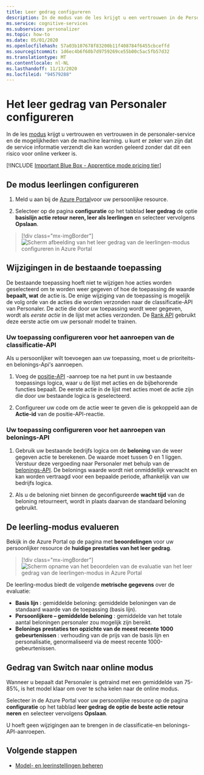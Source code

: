 ```yaml
---
title: Leer gedrag configureren
description: In de modus van de les krijgt u een vertrouwen in de Personaler-service en de mogelijkheden van de machine learning en worden er metrische gegevens gegeven die de service verzendt, zonder risico voor online verkeer.
ms.service: cognitive-services
ms.subservice: personalizer
ms.topic: how-to
ms.date: 05/01/2020
ms.openlocfilehash: 57a03b107678f83200b11f408784f6455cbceffd
ms.sourcegitcommit: 1d6ec4b6f60b7d9759269ce55b00c5ac5fb57d32
ms.translationtype: MT
ms.contentlocale: nl-NL
ms.lasthandoff: 11/13/2020
ms.locfileid: "94579288"
---
```

# <a name="configure-the-personalizer-learning-behavior"></a>Het leer gedrag van Personaler configureren

In de les [modus](concept-apprentice-mode.md) krijgt u vertrouwen en vertrouwen in de personaler-service en de mogelijkheden van de machine learning. u kunt er zeker van zijn dat de service informatie verzendt die kan worden geleerd zonder dat dit een risico voor online verkeer is.

[!INCLUDE [Important Blue Box - Apprentice mode pricing tier](./includes/important-apprentice-mode.md)]

## <a name="configure-apprentice-mode"></a>De modus leerlingen configureren

1. Meld u aan bij de [Azure Portal](https://portal.azure.com)voor uw persoonlijke resource.

1. Selecteer op de pagina **configuratie** op het tabblad **leer gedrag** de optie **basislijn actie retour neren, leer als leerlingen** en selecteer vervolgens **Opslaan**.

> [!div class="mx-imgBorder"]
> ![Scherm afbeelding van het leer gedrag van de leerlingen-modus configureren in Azure Portal](media/settings/configure-learning-behavior-azure-portal.png)

## <a name="changes-to-the-existing-application"></a>Wijzigingen in de bestaande toepassing

De bestaande toepassing hoeft niet te wijzigen hoe acties worden geselecteerd om te worden weer gegeven of hoe de toepassing de waarde **bepaalt, wat** de actie is. De enige wijziging van de toepassing is mogelijk de volg orde van de acties die worden verzonden naar de classificatie-API van Personaler. De actie die door uw toepassing wordt weer gegeven, wordt als _eerste actie_ in de lijst met acties verzonden. De [Rank API](https://westus2.dev.cognitive.microsoft.com/docs/services/personalizer-api/operations/Rank) gebruikt deze eerste actie om uw personalr model te trainen.

### <a name="configure-your-application-to-call-the-rank-api"></a>Uw toepassing configureren voor het aanroepen van de classificatie-API

Als u persoonlijker wilt toevoegen aan uw toepassing, moet u de prioriteits-en belonings-Api's aanroepen.

1. Voeg de [positie-API](https://westus2.dev.cognitive.microsoft.com/docs/services/personalizer-api/operations/Rank) -aanroep toe na het punt in uw bestaande toepassings logica, waar u de lijst met acties en de bijbehorende functies bepaalt. De eerste actie in de lijst met acties moet de actie zijn die door uw bestaande logica is geselecteerd.

1. Configureer uw code om de actie weer te geven die is gekoppeld aan de **Actie-id** van de positie-API-reactie.

### <a name="configure-your-application-to-call-reward-api"></a>Uw toepassing configureren voor het aanroepen van belonings-API

1. Gebruik uw bestaande bedrijfs logica om de **beloning** van de weer gegeven actie te berekenen. De waarde moet tussen 0 en 1 liggen. Verstuur deze vergoeding naar Personaler met behulp van de [belonings-API](https://westus2.dev.cognitive.microsoft.com/docs/services/personalizer-api/operations/Reward). De belonings waarde wordt niet onmiddellijk verwacht en kan worden vertraagd voor een bepaalde periode, afhankelijk van uw bedrijfs logica.

1. Als u de beloning niet binnen de geconfigureerde **wacht tijd** van de beloning retourneert, wordt in plaats daarvan de standaard beloning gebruikt.

## <a name="evaluate-apprentice-mode"></a>De leerling-modus evalueren

Bekijk in de Azure Portal op de pagina met **beoordelingen** voor uw persoonlijker resource de **huidige prestaties van het leer gedrag**.

> [!div class="mx-imgBorder"]
> ![Scherm opname van het beoordelen van de evaluatie van het leer gedrag van de leerlingen-modus in Azure Portal](media/settings/evaluate-apprentice-mode.png)

De leerling-modus biedt de volgende **metrische gegevens** over de evaluatie:
* **Basis lijn** : gemiddelde beloning: gemiddelde beloningen van de standaard waarde van de toepassing (basis lijn).
* **Persoonlijkere – gemiddelde beloning** : gemiddelde van het totale aantal beloningen personaler zou mogelijk zijn bereikt.
* **Belonings prestaties ten opzichte van de meest recente 1000 gebeurtenissen** : verhouding van de prijs van de basis lijn en personalisatie, genormaliseerd via de meest recente 1000-gebeurtenissen.

## <a name="switch-behavior-to-online-mode"></a>Gedrag van Switch naar online modus

Wanneer u bepaalt dat Personaler is getraind met een gemiddelde van 75-85%, is het model klaar om over te scha kelen naar de online modus.

Selecteer in de Azure Portal voor uw persoonlijke resource op de pagina **configuratie** op het tabblad **leer gedrag** **de optie de beste actie retour neren** en selecteer vervolgens **Opslaan**.

U hoeft geen wijzigingen aan te brengen in de classificatie-en belonings-API-aanroepen.

## <a name="next-steps"></a>Volgende stappen

* [Model- en leerinstellingen beheren](how-to-manage-model.md)
